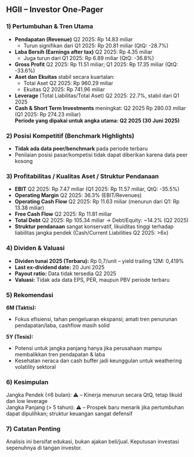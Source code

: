 ## HGII – Investor One-Pager

### 1) Pertumbuhan & Tren Utama
- **Pendapatan (Revenue)** Q2 2025: Rp 14.83 miliar  
  - Turun signifikan dari Q1 2025: Rp 20.81 miliar (QtQ: -28.7%)  
- **Laba Bersih (Earnings after tax)** Q2 2025: Rp 4.35 miliar  
  - Juga turun dari Q1 2025: Rp 6.89 miliar (QtQ: -36.8%)  
- **Gross Profit** Q2 2025: Rp 11.51 miliar; Q1 2025: Rp 17.35 miliar (QtQ: -33.6%)  
- **Aset dan Ekuitas** stabil secara kuartalan:  
  - Total Aset Q2 2025: Rp 960.29 miliar  
  - Ekuitas Q2 2025: Rp 741.96 miliar  
- **Leverage** (Total Liabilitas/Total Aset) Q2 2025: 22.7%, stabil dari Q1 2025  
- **Cash & Short Term Investments** meningkat: Q2 2025 Rp 280.03 miliar (Q1 2025: Rp 274.23 miliar)  
**Periode yang dipakai untuk angka utama: Q2 2025 (30 Juni 2025)**

### 2) Posisi Kompetitif (Benchmark Highlights)
- **Tidak ada data peer/benchmark** pada periode terbaru  
- Penilaian posisi pasar/kompetisi tidak dapat diberikan karena data peer kosong

### 3) Profitabilitas / Kualitas Aset / Struktur Pendanaan
- **EBIT** Q2 2025: Rp 7.47 miliar (Q1 2025: Rp 11.57 miliar, QtQ: -35.5%)  
- **Operating Margin** Q2 2025: 36.3% (EBIT/Revenues)  
- **Operating Cash Flow** Q2 2025: Rp 11.63 miliar (menurun dari Q1: Rp 13.38 miliar)  
- **Free Cash Flow** Q2 2025: Rp 11.81 miliar  
- **Total Debt** Q2 2025: Rp 105.34 miliar → Debt/Equity: ~14.2% (Q2 2025)  
- **Struktur pendanaan** sangat konservatif, likuiditas tinggi terhadap liabilitas jangka pendek (Cash/Current Liabilities Q2 2025: >6x)

### 4) Dividen & Valuasi
- **Dividen tunai 2025 (Terbaru):** Rp 0,7/unit – yield trailing 12M: 0,419%  
- **Last ex-dividend date:** 20 Juni 2025  
- **Payout ratio:** Data tidak tersedia Q2 2025  
- **Valuasi:** Tidak ada data EPS, PER, maupun PBV periode terbaru

### 5) Rekomendasi
**6M (Taktis):**
- Fokus efisiensi, tahan pengeluaran ekspansi; amati tren penurunan pendapatan/laba, cashflow masih solid

**5Y (Tesis):**
- Potensi untuk jangka panjang hanya jika perusahaan mampu membalikkan tren pendapatan & laba  
- Kesehatan neraca dan cash buffer jadi keunggulan untuk weathering volatility sektoral

### 6) Kesimpulan
Jangka Pendek (≤6 bulan): ⚠️ – Kinerja menurun secara QtQ, tetap likuid dan low leverage  
Jangka Panjang (> 5 tahun): ⚠️ – Prospek baru menarik jika pertumbuhan dapat dipulihkan; struktur keuangan sangat defensif

### 7) Catatan Penting
Analisis ini bersifat edukasi, bukan ajakan beli/jual. Keputusan investasi sepenuhnya di tangan investor.